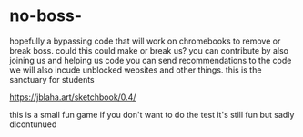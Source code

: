 # no-boss-
hopefully a bypassing code that will work on chromebooks to remove or break boss. could this could make or break us?
you can contribute by also joining us and helping us code you can send recommendations to the code we will also incude unblocked websites and other things. this is the sanctuary for students

https://jblaha.art/sketchbook/0.4/

this is a small fun game if you don't want to do the test it's still fun but sadly dicontunued

